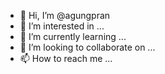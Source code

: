 - 👋 Hi, I’m @agungpran
- 👀 I’m interested in ...
- 🌱 I’m currently learning ...
- 💞️ I’m looking to collaborate on ...
- 📫 How to reach me ...

<!---
agungpran/agungpran is a ✨ special ✨ repository because its `README.md` (this file) appears on your GitHub profile.
You can click the Preview link to take a look at your changes.
--->
